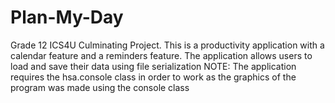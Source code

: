 # Plan-My-Day
Grade 12 ICS4U Culminating Project. This is a productivity application with a calendar feature and a reminders feature. The application allows users to load and save their data using file serialization
NOTE: The application requires the hsa.console class in order to work as the graphics of the program was made using the console class
